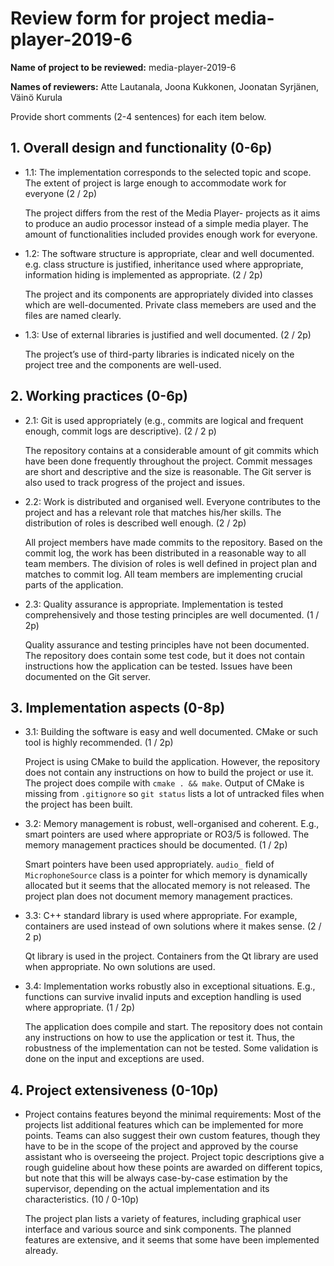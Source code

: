# Review form for project media-player-2019-6

**Name of project to be reviewed:** media-player-2019-6

**Names of reviewers:** Atte Lautanala, Joona Kukkonen, Joonatan Syrjänen, Väinö Kurula

Provide short comments (2-4 sentences) for each item below.

## 1. Overall design and functionality (0-6p)

  * 1.1: The implementation corresponds to the selected topic and scope.
The extent of project is large enough to accommodate work for everyone (2 / 2p)

    The project differs from the rest of the Media Player- projects as it aims to
    produce an audio processor instead of a simple media player. The amount of
    functionalities included provides enough work for everyone.

  * 1.2: The software structure is appropriate, clear and well
documented. e.g. class structure is justified, inheritance used where
appropriate, information hiding is implemented as appropriate. (2 / 2p)

    The project and its components are appropriately divided into classes which
    are well-documented. Private class memebers are used and the files are named
    clearly.

  * 1.3: Use of external libraries is justified and well documented. (2 / 2p)

    The project’s use of third-party libraries is indicated nicely on the project
    tree and the components are well-used.


## 2. Working practices (0-6p)

  * 2.1: Git is used appropriately (e.g., commits are logical and
frequent enough, commit logs are descriptive). (2 / 2 p)

    The repository contains at a considerable amount of git commits which have
    been done frequently throughout the project. Commit messages are short and
    descriptive and the size is reasonable. The Git server is also used to
    track progress of the project and issues.

  * 2.2: Work is distributed and organised well. Everyone contributes to
the project and has a relevant role that matches his/her skills. The
distribution of roles is described well enough. (2 / 2p)

    All project members have made commits to the repository. Based on the
    commit log, the work has been distributed in a reasonable way to all team
    members. The division of roles is well defined in project plan and matches
    to commit log. All team members are implementing crucial parts of the
    application.

  * 2.3: Quality assurance is appropriate. Implementation is tested
comprehensively and those testing principles are well documented. (1 / 2p)

    Quality assurance and testing principles have not been documented. The
    repository does contain some test code, but it does not contain
    instructions how the application can be tested. Issues have been documented
    on the Git server.


## 3. Implementation aspects (0-8p)

  * 3.1: Building the software is easy and well documented. CMake or
such tool is highly recommended. (1 / 2p)

    Project is using CMake to build the application. However, the repository
    does not contain any instructions on how to build the project or use it.
    The project does compile with `cmake . && make`. Output of CMake is missing
    from `.gitignore` so `git status` lists a lot of untracked files when the
    project has been built.

  * 3.2: Memory management is robust, well-organised and
coherent. E.g., smart pointers are used where appropriate or RO3/5 is
followed. The memory management practices should be documented. (1 / 2p)

    Smart pointers have been used appropriately. `audio_` field of
    `MicrophoneSource` class is a pointer for which memory is dynamically
    allocated but it seems that the allocated memory is not released. The
    project plan does not document memory management practices.

  * 3.3: C++ standard library is used where appropriate. For example,
containers are used instead of own solutions where it makes sense. (2 / 2
p)

    Qt library is used in the project. Containers from the Qt library are used
    when appropriate. No own solutions are used.

  * 3.4: Implementation works robustly also in exceptional
situations. E.g., functions can survive invalid inputs and exception
handling is used where appropriate. (1 / 2p)

    The application does compile and start. The repository does not contain any
    instructions on how to use the application or test it. Thus, the robustness
    of the implementation can not be tested. Some validation is done on the
    input and exceptions are used.


## 4. Project extensiveness (0-10p)

  * Project contains features beyond the minimal requirements: Most of
the projects list additional features which can be implemented for
more points. Teams can also suggest their own custom features, though
they have to be in the scope of the project and approved by the course
assistant who is overseeing the project. Project topic descriptions
give a rough guideline about how these points are awarded on different
topics, but note that this will be always case-by-case estimation by
the supervisor, depending on the actual implementation and its
characteristics. (10 / 0-10p)

    The project plan lists a variety of features, including graphical user
    interface and various source and sink components. The planned features
    are extensive, and it seems that some have been implemented already.
